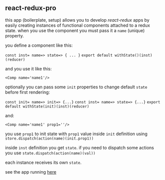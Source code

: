 ## react-redux-pro

this app (boilerplate, setup) allows you to develop *react-redux* apps by easily creating instances of functional components attached to a redux state. when you use the component you must pass it a `name` (unique) property.

you define a component like this:

`const inst= name=> state=> { ... }`
`export default withState()(inst)(reducer)`

and you use it like this:

`<Comp name='name1'/>`

optionally you can pass some `init` properties to change default `state` before first rendering:

`const init= name=> init=> {...}`
`const inst= name=> state=> {...}`
`export default withState(init)(inst)(reducer)`

and:

`<Comp name='name1' prop1=''/>`

you use `prop1` to init state with `prop1` value inside `init` definition using `store.dispatch(action(name)(init.prop1))`

inside `inst` definition you get `state`. if you need to dispatch some actions you use `state.dispatch(action(name)(val))`

each instance receives its own `state`.

see the app running [here](https://react-redux-pro.herokuapp.com)

